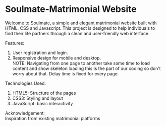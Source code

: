 # Soulmate-Matrimonial Website
Welcome to Soulmate, a simple and elegant matrimonial website built with HTML, CSS and Javascript. This project is designed to help individuals to find their life partners through a clean and user-friendly web interface.

Features:
1. User registration and login.
2. Responsive design for mobile and desktop.  
NOTE: Navigating from one page to another take some time to load content and show skeleton loading this is the part of our coding so don't worry about that. Delay time is fixed for every page.

Technologies Used:
1. HTML5: Structure of the pages
2. CSS3: Styling and layout
3. JavaScript: basic interactivity

Acknowledgement:  
Inspiration from existing matrimonial platforms
